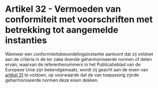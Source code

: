 # Artikel 32 - Vermoeden van conformiteit met voorschriften met betrekking tot aangemelde instanties

Wanneer een conformiteitsbeoordelingsinstantie aantoont dat zij voldoet aan de criteria in de ter zake doende geharmoniseerde normen of delen ervan, waarvan de referentienummers in het Publicatieblad van de Europese Unie zijn bekendgemaakt, wordt zij geacht aan de eisen van [artikel 31](a31.md) te voldoen, op voorwaarde dat de van toepassing zijnde geharmoniseerde normen deze eisen dekken.
